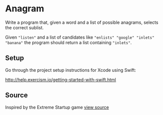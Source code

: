 # Anagram

Write a program that, given a word and a list of possible anagrams, selects the correct sublist.

Given `"listen"` and a list of candidates like `"enlists" "google"
"inlets" "banana"` the program should return a list containing
`"inlets"`.

## Setup

Go through the project setup instructions for Xcode using Swift:

http://help.exercism.io/getting-started-with-swift.html

## Source

Inspired by the Extreme Startup game [view source](https://github.com/rchatley/extreme_startup)
